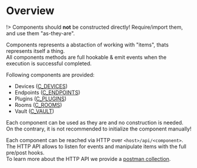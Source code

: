 # Overview

!> Components should **not** be constructed directly! Require/import them, and use them "as-they-are".

Components represents a abstaction of working with "items", thats represents itself a thing.<br />
All components methods are full hookable & emit events when the execution is successful completed.

Following components are provided:
- Devices ([C_DEVICES](backend/components/devices/))
- Endpoints ([C_ENDPOINTS](backend/components/endpoints/))
- Plugins ([C_PLUGINS](backend/components/plugins/))
- Rooms ([C_ROOMS](backend/components/rooms/))
- Vault ([C_VAULT](backend/components/vault/))

Each component can be used as they are and no construction is needed.<br />
On the contrary, it is not recommended to initialize the component manually!

Each component can be reached via HTTP over `<host>/api/<component>`.<br />
The HTTP API allows to listen for events and manipulate items with the full pre/post hooks.<br />
To learn more about the HTTP API we provide a [postman collection](https://github.com/OpenHausIO/backend/blob/dev/postman.json).